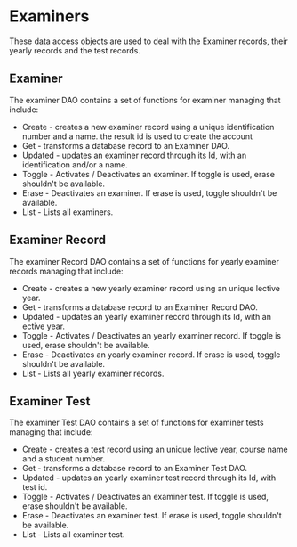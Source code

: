 # Examiners
These data access objects are used to deal with the Examiner records, their yearly records and the test records.

## Examiner
The examiner DAO contains a set of functions for examiner managing that include:
* Create - creates a new examiner record using a unique identification number and a name. the result id is used to create the account
* Get - transforms a database record to an Examiner DAO.
* Updated - updates an examiner record through its Id, with an identification and/or a name.
* Toggle - Activates / Deactivates an examiner. If toggle is used, erase shouldn't be available.
* Erase - Deactivates an examiner. If erase is used, toggle shouldn't be available.
* List - Lists all examiners.

## Examiner Record
The examiner Record DAO contains a set of functions for yearly examiner records managing that include:
* Create - creates a new yearly examiner record using an unique lective year.
* Get - transforms a database record to an Examiner Record DAO.
* Updated - updates an yearly examiner record through its Id, with an ective year.
* Toggle - Activates / Deactivates an yearly examiner record. If toggle is used, erase shouldn't be available.
* Erase - Deactivates an  yearly examiner record. If erase is used, toggle shouldn't be available.
* List - Lists all  yearly examiner records.

## Examiner Test
The examiner Test DAO contains a set of functions for examiner tests managing that include:
* Create - creates a test record using an unique lective year, course name and a student number.
* Get - transforms a database record to an Examiner Test DAO.
* Updated - updates an yearly examiner test record through its Id, with test id.
* Toggle - Activates / Deactivates an examiner test. If toggle is used, erase shouldn't be available.
* Erase - Deactivates an  examiner test. If erase is used, toggle shouldn't be available.
* List - Lists all examiner test.